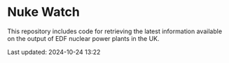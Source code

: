 # Nuke Watch

This repository includes code for retrieving the latest information available on the output of EDF nuclear power plants in the UK.

Last updated: 2024-10-24 13:22